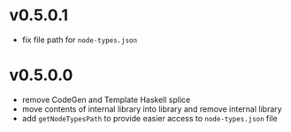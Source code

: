 # v0.5.0.1

* fix file path for `node-types.json`

# v0.5.0.0

* remove CodeGen and Template Haskell splice
* move contents of internal library into library and remove internal library
* add `getNodeTypesPath` to provide easier access to `node-types.json` file
